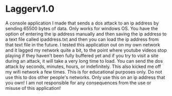# Laggerv1.0
A console application I made that sends a dos attack to an ip address by sending 65500 bytes of data. Only works for windows OS. You have the option of entering the ip address manually and then saving the ip address to a text file called ipaddress.txt and then you can load the ip address from that text file in the future. I tested this application out on my own network and it lagged my network quite a bit, to the point where youtube videos stop playing if they haven't been fully buffered yet and if you try to visit a site during an attack, it will take a very long time to load. You can send the dos attack by seconds, minutes, hours, or indefinitely. This also kicked me off my wifi network a few times. This is for educational purposes only. Do not use this to dos other people's networks. Only use this on an ip address that you own! I am not responsible for any consequences from the use or misuse of this application!

